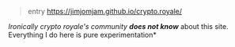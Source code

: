 > entry https://jimjomjam.github.io/crypto.royale/

*Ironically crypto royale's community* ***does not know*** about this site. Everything I do here is pure experimentation*
